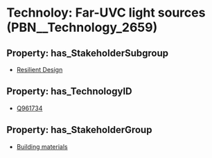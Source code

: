 # Technoloy: __Far-UVC light sources__ (PBN__Technology_2659)

## Property: has_StakeholderSubgroup

* [Resilient Design](PBN__TechSubgroup_182)

## Property: has_TechnologyID

* [Q961734](Q961734)

## Property: has_StakeholderGroup

* [Building materials](PBN__TechGroup_12)

